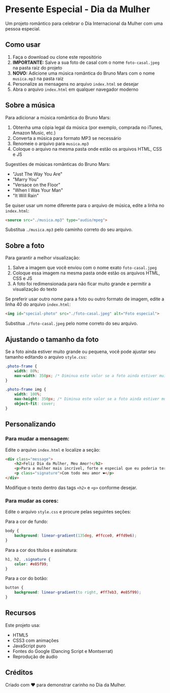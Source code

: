 # Presente Especial - Dia da Mulher

Um projeto romântico para celebrar o Dia Internacional da Mulher com uma pessoa especial.

## Como usar

1. Faça o download ou clone este repositório
2. **IMPORTANTE:** Salve a sua foto de casal com o nome `foto-casal.jpeg` na pasta raiz do projeto
3. **NOVO:** Adicione uma música romântica do Bruno Mars com o nome `musica.mp3` na pasta raiz
4. Personalize as mensagens no arquivo `index.html` se desejar
5. Abra o arquivo `index.html` em qualquer navegador moderno

## Sobre a música

Para adicionar a música romântica do Bruno Mars:

1. Obtenha uma cópia legal da música (por exemplo, comprada no iTunes, Amazon Music, etc.)
2. Converta a música para formato MP3 se necessário
3. Renomeie o arquivo para `musica.mp3`
4. Coloque o arquivo na mesma pasta onde estão os arquivos HTML, CSS e JS

Sugestões de músicas românticas do Bruno Mars:
- "Just The Way You Are"
- "Marry You"
- "Versace on the Floor"
- "When I Was Your Man"
- "It Will Rain"

Se quiser usar um nome diferente para o arquivo de música, edite a linha no `index.html`:

```html
<source src="./musica.mp3" type="audio/mpeg">
```

Substitua `./musica.mp3` pelo caminho correto do seu arquivo.

## Sobre a foto

Para garantir a melhor visualização:

1. Salve a imagem que você enviou com o nome exato `foto-casal.jpeg`
2. Coloque essa imagem na mesma pasta onde estão os arquivos HTML, CSS e JS
3. A foto foi redimensionada para não ficar muito grande e permitir a visualização do texto

Se preferir usar outro nome para a foto ou outro formato de imagem, edite a linha 40 do arquivo `index.html`:

```html
<img id="special-photo" src="./foto-casal.jpeg" alt="Foto especial">
```

Substitua `./foto-casal.jpeg` pelo nome correto do seu arquivo.

## Ajustando o tamanho da foto

Se a foto ainda estiver muito grande ou pequena, você pode ajustar seu tamanho editando o arquivo `style.css`:

```css
.photo-frame {
    width: 80%;
    max-width: 350px; /* Diminua este valor se a foto ainda estiver muito grande */
}

.photo-frame img {
    width: 100%;
    max-height: 350px; /* Diminua este valor se a foto ainda estiver muito alta */
    object-fit: cover;
}
```

## Personalizando

### Para mudar a mensagem:
Edite o arquivo `index.html` e localize a seção:

```html
<div class="message">
    <h2>Feliz Dia da Mulher, Meu Amor!</h2>
    <p>Para a mulher mais incrível, forte e especial que eu poderia ter na minha vida. Você ilumina meus dias e faz meu coração sorrir. Te amo mais que tudo!</p>
    <p class="signature">Com todo meu amor ❤️</p>
</div>
```

Modifique o texto dentro das tags `<h2>` e `<p>` conforme desejar.

### Para mudar as cores:
Edite o arquivo `style.css` e procure pelas seguintes seções:

Para a cor de fundo:
```css
body {
    background: linear-gradient(135deg, #ffcce0, #ffd9e6);
}
```

Para a cor dos títulos e assinatura:
```css
h1, h2, .signature {
    color: #e85f99;
}
```

Para a cor do botão:
```css
button {
    background: linear-gradient(to right, #ff7eb3, #e85f99);
}
```

## Recursos

Este projeto usa:
- HTML5
- CSS3 com animações
- JavaScript puro
- Fontes do Google (Dancing Script e Montserrat)
- Reprodução de áudio

## Créditos

Criado com ❤️ para demonstrar carinho no Dia da Mulher. 